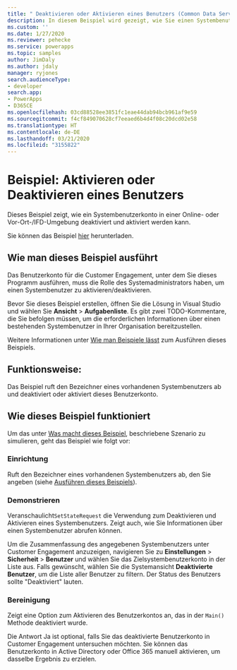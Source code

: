 ```yaml
---
title: " Deaktivieren oder Aktivieren eines Benutzers (Common Data Service) | Microsoft Docs"
description: In diesem Beispiel wird gezeigt, wie Sie einen Systembenutzer deaktivieren und aktivieren.
ms.custom: ''
ms.date: 1/27/2020
ms.reviewer: pehecke
ms.service: powerapps
ms.topic: samples
author: JimDaly
ms.author: jdaly
manager: ryjones
search.audienceType:
- developer
search.app:
- PowerApps
- D365CE
ms.openlocfilehash: 03cd88528ee3851fc1eae44dab94bcb961af9e59
ms.sourcegitcommit: f4cf849070628cf7eeaed6b4d4f08c20dcd02e58
ms.translationtype: HT
ms.contentlocale: de-DE
ms.lasthandoff: 03/21/2020
ms.locfileid: "3155822"
---
```

# <a name="sample-disable-or-enable-a-user"></a>Beispiel: Aktivieren oder Deaktivieren eines Benutzers

Dieses Beispiel zeigt, wie ein Systembenutzerkonto in einer Online- oder Vor-Ort-/IFD-Umgebung deaktiviert und aktiviert werden kann.

Sie können das Beispiel [hier](https://github.com/microsoft/PowerApps-Samples/tree/master/cds/orgsvc/C%23/DisableOrEnableUser) herunterladen.

## <a name="how-to-run-this-sample"></a>Wie man dieses Beispiel ausführt

Das Benutzerkonto für die Customer Engagement, unter dem Sie dieses Programm ausführen, muss die Rolle des Systemadministrators haben, um einen Systembenutzer zu aktivieren/deaktivieren.

Bevor Sie dieses Beispiel erstellen, öffnen Sie die Lösung in Visual Studio und wählen Sie **Ansicht** > **Aufgabenliste**. Es gibt zwei TODO-Kommentare, die Sie befolgen müssen, um die erforderlichen Informationen über einen bestehenden Systembenutzer in Ihrer Organisation bereitzustellen.

Weitere Informationen unter [Wie man Beispiele lässt](https://github.com/microsoft/PowerApps-Samples/blob/master/cds/README.md) zum Ausführen dieses Beispiels.

## <a name="what-this-sample-does"></a>Funktionsweise:

Das Beispiel ruft den Bezeichner eines vorhandenen Systembenutzers ab und deaktiviert oder aktiviert dieses Benutzerkonto.

## <a name="how-this-sample-works"></a>Wie dieses Beispiel funktioniert

Um das unter [Was macht dieses Beispiel](#what-this-sample-does), beschriebene Szenario zu simulieren, geht das Beispiel wie folgt vor:

### <a name="setup"></a>Einrichtung

Ruft den Bezeichner eines vorhandenen Systembenutzers ab, den Sie angeben (siehe [Ausführen dieses Beispiels](#how-to-run-this-sample)).

### <a name="demonstrate"></a>Demonstrieren

Veranschaulicht`SetStateRequest` die Verwendung zum Deaktivieren und Aktivieren eines Systembenutzers. Zeigt auch, wie Sie Informationen über einen Systembenutzer abrufen können.

Um die Zusammenfassung des angegebenen Systembenutzers unter Customer Engagement anzuzeigen, navigieren Sie zu **Einstellungen** > **Sicherheit** > **Benutzer** und wählen Sie das Zielsystembenutzerkonto in der Liste aus. Falls gewünscht, wählen Sie die Systemansicht **Deaktivierte Benutzer**, um die Liste aller Benutzer zu filtern. Der Status des Benutzers sollte "Deaktiviert" lauten.

### <a name="clean-up"></a>Bereinigung

Zeigt eine Option zum Aktivieren des Benutzerkontos an, das in der `Main()` Methode deaktiviert wurde.

Die Antwort Ja ist optional, falls Sie das deaktivierte Benutzerkonto in Customer Engagement untersuchen möchten. Sie können das Benutzerkonto in Active Directory oder Office 365 manuell aktivieren, um dasselbe Ergebnis zu erzielen.